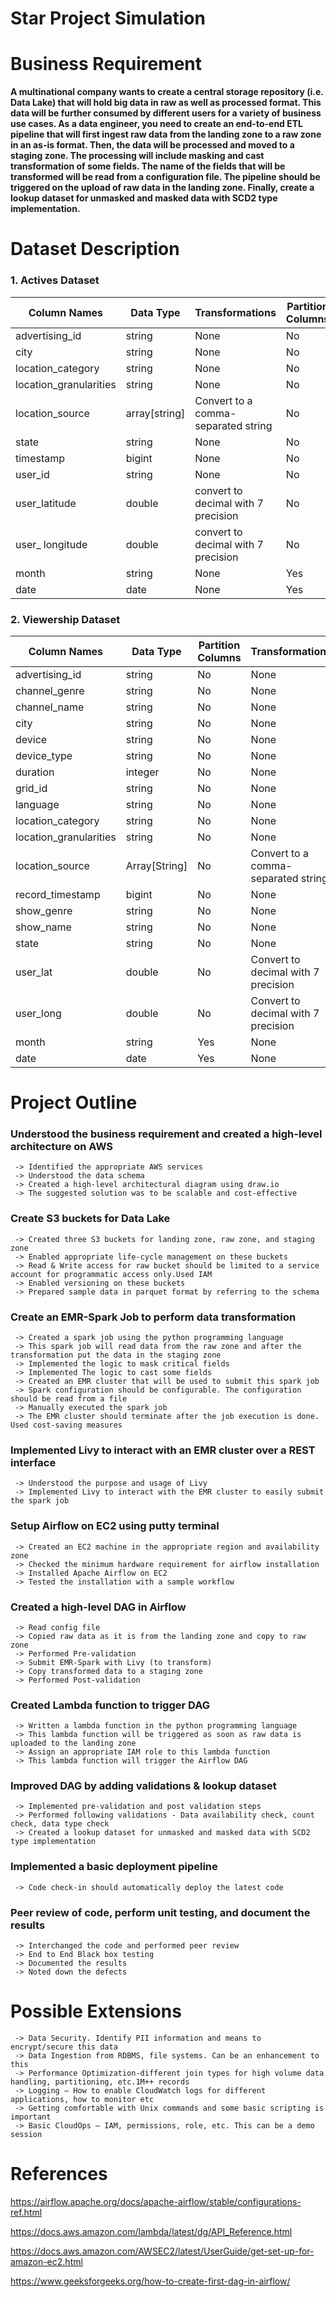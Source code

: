 # Star Project Simulation

# Business Requirement
<b>
 A multinational company wants to create a central storage repository (i.e. Data Lake) that will hold big data in raw as well as processed format. 
 This data will be further consumed by different users for a variety of business use cases. 
 As a data engineer, you need to create an end-to-end ETL pipeline that will first ingest raw data from the landing zone to a raw zone in an as-is format. 
 Then, the data will be processed and moved to a staging zone. The processing will include masking and cast transformation of some fields. 
 The name of the fields that will be transformed will be read from a configuration file. 
 The pipeline should be triggered on the upload of raw data in the landing zone. 
 Finally, create a lookup dataset for unmasked and masked data with SCD2 type implementation. </b>

# Dataset Description

### **1. Actives Dataset**
| Column Names | Data Type |Transformations | Partition Columns|
|--------------------------------------------------------------------------------------------------------------|--------------------------------------------------------------------------------------------------------------|--------------------------------------------------------------------------------------------------------------|-------------------------------------------------------------------------------------------------------------------------------------------------------------------|
|advertising_id| string | None|No|
|city |string|None|No|
|location_category |string|None|No|
|location_granularities|string|None|No|
|location_source |array[string]|Convert to a comma-separated string|No|
|state| string|None|No|
|timestamp|bigint|None|No|
|user_id |string|None|No|
|user_latitude| double|convert to decimal with 7 precision|No|
|user_ longitude|double|convert to decimal with 7 precision|No|
|month |string|None|Yes|
|date |date|None|Yes|

### **2. Viewership Dataset**
| Column Names | Data Type | Partition Columns| Transformations|
|--------------------------------------------------------------------------------------------------------------|--------------------------------------------------------------------------------------------------------------|--------------------------------------------------------------------------------------------------------------|-------------------------------------------------------------------------------------------------------------------------------------------------------------------|
|advertising_id|	string	|	No|None|	 
|channel_genre|string|No|None|	 
|channel_name|string|No|None|	 
|city|string|	No|None|	 
|device|string|No|None|	 
|device_type|string|No|None	 
|duration|integer|No|None|	 
|grid_id|string|No|None|	 
|language|string|No|None|	 
|location_category|string|No|None|	
|location_granularities|string|No|None|	 
|location_source|Array[String]|No|Convert to a comma-separated string|
|record_timestamp|bigint|No|None|	 
|show_genre|string|No|None|	 
|show_name|string|No|None|	 
|state|string|No|None|	 
|user_lat|double|No|Convert to decimal with 7 precision|
|user_long|double|No|Convert to decimal with 7 precision|
|month|string|Yes|None	 
|date|date|Yes|None 

# Project Outline
 
 ### Understood the business requirement and created a high-level architecture on AWS
     -> Identified the appropriate AWS services
     -> Understood the data schema
     -> Created a high-level architectural diagram using draw.io 
     -> The suggested solution was to be scalable and cost-effective
 ### Create S3 buckets for Data Lake
     -> Created three S3 buckets for landing zone, raw zone, and staging zone
     -> Enabled appropriate life-cycle management on these buckets
     -> Read & Write access for raw bucket should be limited to a service account for programmatic access only.Used IAM
     -> Enabled versioning on these buckets
     -> Prepared sample data in parquet format by referring to the schema
### Create an EMR-Spark Job to perform data transformation
     -> Created a spark job using the python programming language 
     -> This spark job will read data from the raw zone and after the transformation put the data in the staging zone
     -> Implemented the logic to mask critical fields 
     -> Implemented The logic to cast some fields
     -> Created an EMR cluster that will be used to submit this spark job
     -> Spark configuration should be configurable. The configuration should be read from a file
     -> Manually executed the spark job
     -> The EMR cluster should terminate after the job execution is done. Used cost-saving measures
### Implemented Livy to interact with an EMR cluster over a REST interface
     -> Understood the purpose and usage of Livy
     -> Implemented Livy to interact with the EMR cluster to easily submit the spark job
### Setup Airflow on EC2 using putty terminal
     -> Created an EC2 machine in the appropriate region and availability zone
     -> Checked the minimum hardware requirement for airflow installation
     -> Installed Apache Airflow on EC2 
     -> Tested the installation with a sample workflow
### Created a high-level DAG in Airflow
     -> Read config file 
     -> Copied raw data as it is from the landing zone and copy to raw zone 
     -> Performed Pre-validation
     -> Submit EMR-Spark with Livy (to transform)
     -> Copy transformed data to a staging zone
     -> Performed Post-validation 
### Created Lambda function to trigger DAG
     -> Written a lambda function in the python programming language 
     -> This lambda function will be triggered as soon as raw data is uploaded to the landing zone
     -> Assign an appropriate IAM role to this lambda function
     -> This lambda function will trigger the Airflow DAG
### Improved DAG by adding validations & lookup dataset
     -> Implemented pre-validation and post validation steps
     -> Performed following validations - Data availability check, count check, data type check
     -> Created a lookup dataset for unmasked and masked data with SCD2 type implementation
### Implemented a basic deployment pipeline
     -> Code check-in should automatically deploy the latest code
### Peer review of code, perform unit testing, and document the results
     -> Interchanged the code and performed peer review
     -> End to End Black box testing
     -> Documented the results
     -> Noted down the defects

# Possible Extensions
     -> Data Security. Identify PII information and means to encrypt/secure this data 
     -> Data Ingestion from RDBMS, file systems. Can be an enhancement to this
     -> Performance Optimization-different join types for high volume data handling, partitioning, etc.1M++ records
     -> Logging – How to enable CloudWatch logs for different applications, how to monitor etc
     -> Getting comfortable with Unix commands and some basic scripting is important
     -> Basic CloudOps – IAM, permissions, role, etc. This can be a demo session
     
# References
  
  https://airflow.apache.org/docs/apache-airflow/stable/configurations-ref.html
  
  https://docs.aws.amazon.com/lambda/latest/dg/API_Reference.html
  
  https://docs.aws.amazon.com/AWSEC2/latest/UserGuide/get-set-up-for-amazon-ec2.html
  
  https://www.geeksforgeeks.org/how-to-create-first-dag-in-airflow/
  

